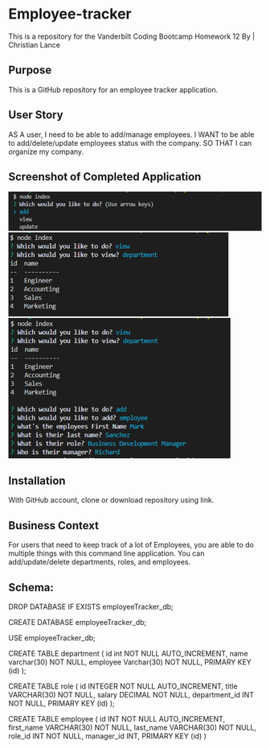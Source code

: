 # Employee-tracker
This is a repository for the Vanderbilt Coding Bootcamp Homework 12
By | Christian Lance


## Purpose
This is a GitHub repository for an employee tracker application. 


## User Story
AS A user, I need to be able to add/manage employees.
I WANT to be able to add/delete/update employees status with the company.
SO THAT I can organize my company.


## Screenshot of Completed Application

![Employee Tracker Demo](images/image1.PNG)
![Employee Tracker Demo](images/image2.PNG)
![Employee Tracker Demo](images/image3.PNG)



## Installation

With GitHub account, clone or download repository using link. 


## Business Context
For users that need to keep track of a lot of Employees, you are able to do multiple things with this
command line application. You can add/update/delete departments, roles, and employees.

## Schema:
DROP DATABASE IF EXISTS employeeTracker_db;

CREATE DATABASE employeeTracker_db;

USE employeeTracker_db;

CREATE TABLE department (
  id int NOT NULL AUTO_INCREMENT,
  name varchar(30) NOT NULL,
  employee Varchar(30) NOT NULL,
  PRIMARY KEY (id)
);

CREATE TABLE role (
    id INTEGER NOT NULL AUTO_INCREMENT,
    title VARCHAR(30) NOT NULL,
    salary DECIMAL NOT NULL,
    department_id INT NOT NULL,
    PRIMARY KEY (id)
);

CREATE TABLE employee (
    id INT NOT NULL AUTO_INCREMENT,
    first_name VARCHAR(30) NOT NULL,
    last_name VARCHAR(30) NOT NULL,
    role_id INT NOT NULL,
    manager_id INT,
    PRIMARY KEY (id)
)
